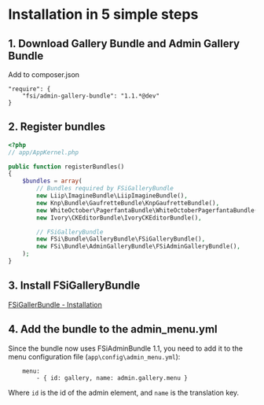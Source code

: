 # Installation in 5 simple steps

## 1. Download Gallery Bundle and Admin Gallery Bundle

Add to composer.json

```
"require": {
    "fsi/admin-gallery-bundle": "1.1.*@dev"
}
```

## 2. Register bundles

```php
<?php
// app/AppKernel.php

public function registerBundles()
{
    $bundles = array(
        // Bundles required by FSiGalleryBundle
        new Liip\ImagineBundle\LiipImagineBundle(),
        new Knp\Bundle\GaufretteBundle\KnpGaufretteBundle(),
        new WhiteOctober\PagerfantaBundle\WhiteOctoberPagerfantaBundle(),
        new Ivory\CKEditorBundle\IvoryCKEditorBundle(),

        // FSiGalleryBundle
        new FSi\Bundle\GalleryBundle\FSiGalleryBundle(),
        new FSi\Bundle\AdminGalleryBundle\FSiAdminGalleryBundle(),
    );
}
```

## 3. Install FSiGalleryBundle

[FSiGallerBundle - Installation](https://github.com/fsi-open/gallery-bundle/blob/master/Resources/doc/installation.md)

## 4. Add the bundle to the admin_menu.yml

Since the bundle now uses FSiAdminBundle 1.1, you need to add it to the menu configuration
file (```app\config\admin_menu.yml```):

```
    menu:
        - { id: gallery, name: admin.gallery.menu }
```

Where ```id``` is the id of the admin element, and ```name``` is the translation key.
